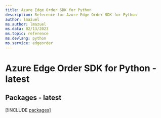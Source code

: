 ```yaml
---
title: Azure Edge Order SDK for Python
description: Reference for Azure Edge Order SDK for Python
author: lmazuel
ms.author: lmazuel
ms.data: 02/13/2023
ms.topic: reference
ms.devlang: python
ms.service: edgeorder
---
```

# Azure Edge Order SDK for Python - latest
## Packages - latest
[!INCLUDE [packages](edge-order-index.md)]